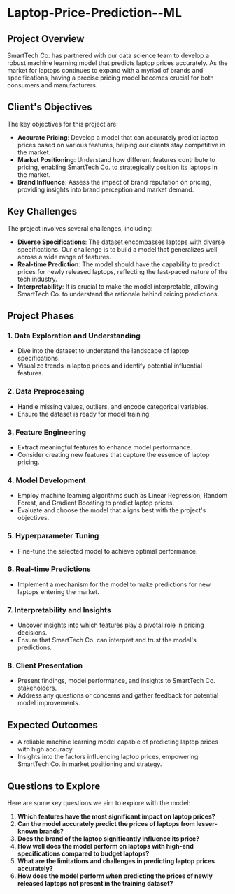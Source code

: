 # Laptop-Price-Prediction--ML

## Project Overview
SmartTech Co. has partnered with our data science team to develop a robust machine learning model that predicts laptop prices accurately. As the market for laptops continues to expand with a myriad of brands and specifications, having a precise pricing model becomes crucial for both consumers and manufacturers.

## Client's Objectives
The key objectives for this project are:

- **Accurate Pricing**: Develop a model that can accurately predict laptop prices based on various features, helping our clients stay competitive in the market.
- **Market Positioning**: Understand how different features contribute to pricing, enabling SmartTech Co. to strategically position its laptops in the market.
- **Brand Influence**: Assess the impact of brand reputation on pricing, providing insights into brand perception and market demand.

## Key Challenges
The project involves several challenges, including:

- **Diverse Specifications**: The dataset encompasses laptops with diverse specifications. Our challenge is to build a model that generalizes well across a wide range of features.
- **Real-time Prediction**: The model should have the capability to predict prices for newly released laptops, reflecting the fast-paced nature of the tech industry.
- **Interpretability**: It is crucial to make the model interpretable, allowing SmartTech Co. to understand the rationale behind pricing predictions.

## Project Phases

### 1. Data Exploration and Understanding
- Dive into the dataset to understand the landscape of laptop specifications.
- Visualize trends in laptop prices and identify potential influential features.

### 2. Data Preprocessing
- Handle missing values, outliers, and encode categorical variables.
- Ensure the dataset is ready for model training.

### 3. Feature Engineering
- Extract meaningful features to enhance model performance.
- Consider creating new features that capture the essence of laptop pricing.

### 4. Model Development
- Employ machine learning algorithms such as Linear Regression, Random Forest, and Gradient Boosting to predict laptop prices.
- Evaluate and choose the model that aligns best with the project's objectives.

### 5. Hyperparameter Tuning
- Fine-tune the selected model to achieve optimal performance.

### 6. Real-time Predictions
- Implement a mechanism for the model to make predictions for new laptops entering the market.

### 7. Interpretability and Insights
- Uncover insights into which features play a pivotal role in pricing decisions.
- Ensure that SmartTech Co. can interpret and trust the model's predictions.

### 8. Client Presentation
- Present findings, model performance, and insights to SmartTech Co. stakeholders.
- Address any questions or concerns and gather feedback for potential model improvements.

## Expected Outcomes
- A reliable machine learning model capable of predicting laptop prices with high accuracy.
- Insights into the factors influencing laptop prices, empowering SmartTech Co. in market positioning and strategy.

## Questions to Explore
Here are some key questions we aim to explore with the model:

1. **Which features have the most significant impact on laptop prices?**
2. **Can the model accurately predict the prices of laptops from lesser-known brands?**
3. **Does the brand of the laptop significantly influence its price?**
4. **How well does the model perform on laptops with high-end specifications compared to budget laptops?**
5. **What are the limitations and challenges in predicting laptop prices accurately?**
6. **How does the model perform when predicting the prices of newly released laptops not present in the training dataset?**


